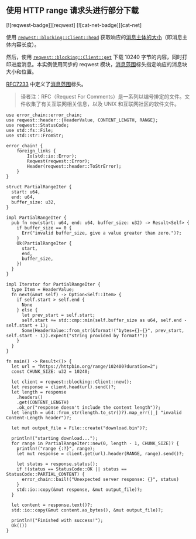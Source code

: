 ## 使用 HTTP range 请求头进行部分下载

<!--
> [web/clients/download/partial.md](https://github.com/rust-lang-nursery/rust-cookbook/blob/master/src/web/clients/download/partial.md)
> <br />
> commit dd4efa8dcd8e611326caa01c08db8f227aa909d6 - 2020.06.07
-->

[![reqwest-badge]][reqwest] [![cat-net-badge]][cat-net]

使用 [`reqwest::blocking::Client::head`] 获取响应的[消息主体的大小][Content-Length]（即消息主体内容长度）。

然后，使用 [`reqwest::blocking::Client::get`] 下载 10240 字节的内容，同时打印进度消息。本实例使用同步的 reqwest 模块，[消息范围][Range]标头指定响应的消息块大小和位置。

[RFC7233][HTTP Range RFC7233] 中定义了[消息范围][Range]标头。

> 译者注：RFC（Request For Comments）是一系列以编号排定的文件。文件收集了有关互联网相关信息，以及 UNIX 和互联网社区的软件文件。

```rust,edition2018,no_run
use error_chain::error_chain;
use reqwest::header::{HeaderValue, CONTENT_LENGTH, RANGE};
use reqwest::StatusCode;
use std::fs::File;
use std::str::FromStr;

error_chain! {
    foreign_links {
        Io(std::io::Error);
        Reqwest(reqwest::Error);
        Header(reqwest::header::ToStrError);
    }
}

struct PartialRangeIter {
  start: u64,
  end: u64,
  buffer_size: u32,
}

impl PartialRangeIter {
  pub fn new(start: u64, end: u64, buffer_size: u32) -> Result<Self> {
    if buffer_size == 0 {
      Err("invalid buffer_size, give a value greater than zero.")?;
    }
    Ok(PartialRangeIter {
      start,
      end,
      buffer_size,
    })
  }
}

impl Iterator for PartialRangeIter {
  type Item = HeaderValue;
  fn next(&mut self) -> Option<Self::Item> {
    if self.start > self.end {
      None
    } else {
      let prev_start = self.start;
      self.start += std::cmp::min(self.buffer_size as u64, self.end - self.start + 1);
      Some(HeaderValue::from_str(&format!("bytes={}-{}", prev_start, self.start - 1)).expect("string provided by format!"))
    }
  }
}

fn main() -> Result<()> {
  let url = "https://httpbin.org/range/102400?duration=2";
  const CHUNK_SIZE: u32 = 10240;
    
  let client = reqwest::blocking::Client::new();
  let response = client.head(url).send()?;
  let length = response
    .headers()
    .get(CONTENT_LENGTH)
    .ok_or("response doesn't include the content length")?;
  let length = u64::from_str(length.to_str()?).map_err(|_| "invalid Content-Length header")?;
    
  let mut output_file = File::create("download.bin")?;
    
  println!("starting download...");
  for range in PartialRangeIter::new(0, length - 1, CHUNK_SIZE)? {
    println!("range {:?}", range);
    let mut response = client.get(url).header(RANGE, range).send()?;
    
    let status = response.status();
    if !(status == StatusCode::OK || status == StatusCode::PARTIAL_CONTENT) {
      error_chain::bail!("Unexpected server response: {}", status)
    }
    std::io::copy(&mut response, &mut output_file)?;
  }
    
  let content = response.text()?;
  std::io::copy(&mut content.as_bytes(), &mut output_file)?;

  println!("Finished with success!");
  Ok(())
}
```

[`reqwest::blocking::Client::get`]: https://docs.rs/reqwest/*/reqwest/blocking/struct.Client.html#method.get
[`reqwest::blocking::Client::head`]: https://docs.rs/reqwest/*/reqwest/blocking/struct.Client.html#method.head
[Content-Length]: https://developer.mozilla.org/zh-CN/docs/Web/HTTP/Headers/Content-Length
[Range]: https://developer.mozilla.org/zh-CN/docs/Web/HTTP/Headers/Range

[HTTP Range RFC7233]: https://tools.ietf.org/html/rfc7233#section-3.1
